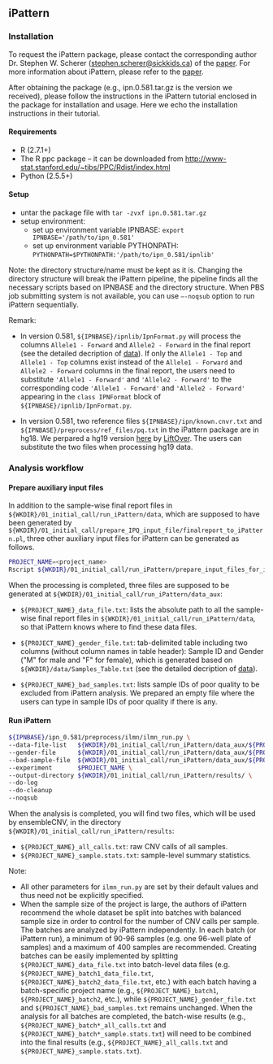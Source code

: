 ## iPattern

### Installation

To request the iPattern package, please contact the corresponding author Dr. Stephen W. Scherer (stephen.scherer@sickkids.ca) of the [paper](https://www.ncbi.nlm.nih.gov/pubmed/20531469). For more information about iPattern, please refer to the [paper](https://www.ncbi.nlm.nih.gov/pubmed/?term=21552272).

After obtaining the package (e.g., ipn.0.581.tar.gz is the version we received), please follow the instructions in the iPattern tutorial enclosed in the package for installation and usage. Here we echo the installation instructions in their tutorial. 

#### Requirements
- R (2.7.1+)
- The R ppc package – it can be downloaded from http://www-stat.stanford.edu/~tibs/PPC/Rdist/index.html
- Python (2.5.5+)

#### Setup

- untar the package file with `tar -zvxf ipn.0.581.tar.gz`
- setup environment:
  - set up environment variable IPNBASE: `export IPNBASE='/path/to/ipn_0.581'`
  - set up environment variable PYTHONPATH: `PYTHONPATH=$PYTHONPATH:'/path/to/ipn_0.581/ipnlib'`

Note: the directory structure/name must be kept as it is. Changing the directory structure will break the iPattern pipeline, the pipeline finds all the necessary scripts based on IPNBASE and the directory structure. When PBS job submitting system is not available, you can use `–-noqsub` option to run iPattern sequentially.

Remark:

- In version 0.581, `${IPNBASE}/ipnlib/IpnFormat.py` will process the columns `Allele1 - Forward` and `Allele2 - Forward` in the final report (see the detailed decription of [data](https://github.com/HaoKeLab/ensembleCNV#data)). If only the `Allele1 - Top` and `Allele1 - Top` columns exist instead of the `Allele1 - Forward` and `Allele2 - Forward` columns in the final report, the users need to substitute `'Allele1 - Forward'` and `'Allele2 - Forward'` to the corresponding code `'Allele1 - Forward'` and `'Allele2 - Forward'` appearing in the `class IPNFormat` block of `${IPNBASE}/ipnlib/IpnFormat.py`.

- In version 0.581, two reference files `${IPNBASE}/ipn/known.cnvr.txt` and `${IPNBASE}/preprocess/ref_files/pq.txt` in the iPattern package are in hg18. We perpared a hg19 version [here](https://github.com/HaoKeLab/ensembleCNV/tree/master/01_initial_call/run_iPattern/ref_files_hg19) by [LiftOver](https://genome.ucsc.edu/cgi-bin/hgLiftOver). The users can substitute the two files when processing hg19 data. 

### Analysis workflow

#### Prepare auxiliary input files

In addition to the sample-wise final report files in `${WKDIR}/01_initial_call/run_iPattern/data`, which are supposed to have been generated by `${WKDIR}/01_initial_call/prepare_IPQ_input_file/finalreport_to_iPattern.pl`, three other auxiliary input files for iPattern can be generated as follows.

```sh
PROJECT_NAME=<project_name>
Rscript ${WKDIR}/01_initial_call/run_iPattern/prepare_input_files_for_iPattern.R ${WKDIR} ${PROJECT_NAME}
```

When the processing is completed, three files are supposed to be generated at  `${WKDIR}/01_initial_call/run_iPattern/data_aux`:

- `${PROJECT_NAME}_data_file.txt`: lists the absolute path to all the sample-wise final report files in `${WKDIR}/01_initial_call/run_iPattern/data`, so that iPattern knows where to find these data files.

- `${PROJECT_NAME}_gender_file.txt`: tab-delimited table including two columns (without column names in table header): Sample ID and Gender ("M" for male and "F" for female), which is generated based on `${WKDIR}/data/Samples_Table.txt` (see the detailed decription of [data](https://github.com/HaoKeLab/ensembleCNV#data)).

- `${PROJECT_NAME}_bad_samples.txt`: lists sample IDs of poor quality to be excluded from iPattern analysis. We prepared an empty file where the users can type in sample IDs of poor quality if there is any.

#### Run iPattern

```sh
${IPNBASE}/ipn_0.581/preprocess/ilmn/ilmn_run.py \
--data-file-list   ${WKDIR}/01_initial_call/run_iPattern/data_aux/${PROJECT_NAME}_data_file.txt \
--gender-file      ${WKDIR}/01_initial_call/run_iPattern/data_aux/${PROJECT_NAME}_gender_file.txt \
--bad-sample-file  ${WKDIR}/01_initial_call/run_iPattern/data_aux/${PROJECT_NAME}_bad_samples.txt \
--experiment       $PROJECT_NAME \
--output-directory ${WKDIR}/01_initial_call/run_iPattern/results/ \
--do-log
--do-cleanup
--noqsub
```
When the analysis is completed, you will find two files, which will be used by ensembleCNV, in the directory `${WKDIR}/01_initial_call/run_iPattern/results`:
- `${PROJECT_NAME}_all_calls.txt`: raw CNV calls of all samples.
- `${PROJECT_NAME}_sample.stats.txt`: sample-level summary statistics.

Note: 
- All other parameters for `ilmn_run.py` are set by their default values and thus need not be explicitly specified.
- When the sample size of the project is large, the authors of iPattern recommend the whole dataset be split into batches with balanced sample size in order to control for the number of CNV calls per sample. The batches are analyzed by iPattern independently. In each batch (or iPattern run), a minimum of 90-96 samples (e.g. one 96-well plate of samples) and a maximum of 400 samples are recommended. Creating batches can be easily implemented by splitting `${PROJECT_NAME}_data_file.txt` into batch-level data files (e.g. `${PROJECT_NAME}_batch1_data_file.txt`, `${PROJECT_NAME}_batch2_data_file.txt`, etc.) with each batch having a batch-specific project name (e.g., `${PROJECT_NAME}_batch1`, `${PROJECT_NAME}_batch2`, etc.), while `${PROJECT_NAME}_gender_file.txt` and `${PROJECT_NAME}_bad_samples.txt` remains unchanged. When the analysis for all batches are completed, the batch-wise results (e.g., `${PROJECT_NAME}_batch*_all_calls.txt` and `${PROJECT_NAME}_batch*_sample.stats.txt`) will need to be combined into the final results (e.g., `${PROJECT_NAME}_all_calls.txt` and `${PROJECT_NAME}_sample.stats.txt`).
